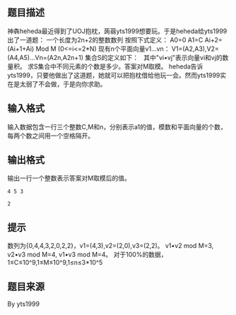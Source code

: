 


## 题目描述
神犇heheda最近得到了UOJ抱枕，蒟蒻yts1999想要玩。于是heheda给yts1999出了一道题：
一个长度为2n+2的整数数列 按照下式定义：
A0=0
A1=C
Ai+2=(Ai+1+Ai) Mod M (0<=i<=2*N)
现有n个平面向量v1…vn：
V1=(A2,A3),V2=(A4,A5)...Vn=(A2n,A2n+1)
集合S的定义如下：
 
其中"vi•vj"表示向量vi和vj的数量积。
求S集合中不同元素的个数是多少。答案对M取模。
heheda告诉yts1999，只要他做出了这道题，她就可以把抱枕借给他玩一会。然而yts1999实在是太弱了不会做，于是向你求助。
## 输入格式
输入数据包含一行三个整数C,M和n，分别表示a1的值，模数和平面向量的个数，每两个数之间用一个空格隔开。
## 输出格式
输出一行一个整数表示答案对M取模后的值。

```input1
4 5 3

```

```output1
2
```

## 提示
数列为{0,4,4,3,2,0,2,2}，v1=(4,3),v2=(2,0),v3=(2,2)。
v1•v2 mod M=3, v2•v3 mod M=4, v1•v3 mod M=4。
对于100%的数据，1≤C≤10^9,1≤M≤10^9,1≤n≤3*10^5
## 题目来源
By yts1999


